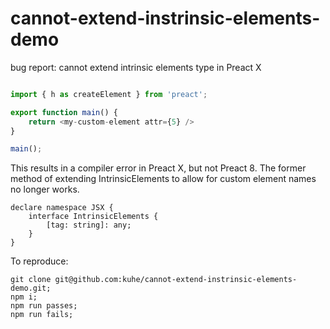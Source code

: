 # cannot-extend-instrinsic-elements-demo
bug report: cannot extend intrinsic elements type in Preact X

```typescript jsx

import { h as createElement } from 'preact';

export function main() {
    return <my-custom-element attr={5} />
}

main();

```

This results in a compiler error in Preact X, but not Preact 8. 
The former method of extending IntrinsicElements to allow for custom element names no longer works.

```
declare namespace JSX {
    interface IntrinsicElements {
        [tag: string]: any;
    }
}
```

To reproduce:

```
git clone git@github.com:kuhe/cannot-extend-instrinsic-elements-demo.git;
npm i;
npm run passes;
npm run fails;
```
